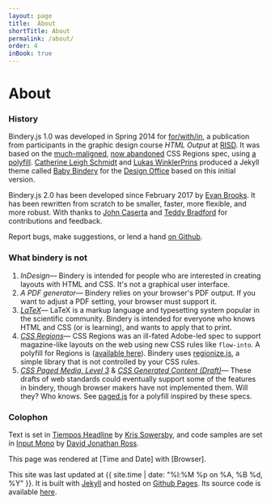 ```yaml
---
layout: page
title:  About
shortTitle: About
permalink: /about/
order: 4
inBook: true
---
```


# About

### History

Bindery.js 1.0 was developed in Spring 2014 for [for/with/in](http://htmloutput.risd.gd),
a publication from participants in the graphic design course *HTML Output* at [RISD](http://risd.edu). It was based on the [much-maligned](https://alistapart.com/blog/post/css-regions-considered-harmful), [now abandoned](https://arstechnica.com/information-technology/2014/01/google-plans-to-dump-adobe-css-tech-to-make-blink-fast-not-rich) CSS Regions spec, using [a polyfill](https://github.com/FremyCompany/css-regions-polyfill). [Catherine Leigh Schmidt](http://cath.land) and [Lukas WinklerPrins](http://ltwp.net) produced a Jekyll theme called [Baby Bindery](https://github.com/thedesignoffice/babybindery) for the [Design Office](http://thedesignoffice.org/) based on this initial version.

Bindery.js 2.0 has been developed since February 2017 by [Evan Brooks](https://evanbrooks.info). It has been rewritten from scratch to be smaller, faster, more flexible, and more robust.  With thanks to [John Caserta](http://johncaserta.com/) and [Teddy Bradford](https://teddybradford.com/) for contributions and feedback.

Report bugs, make suggestions, or lend a hand
  <a href="https://github.com/evnbr/bindery">on Github</a>.

### What bindery is not

1. *InDesign*— Bindery is intended for people who are interested in creating layouts
with HTML and CSS. It's not a graphical user interface.
2. *A PDF generator*— Bindery relies on your browser's PDF output. If you want to adjust a PDF setting, your browser must support it.
3. *[LaTeX](https://www.latex-project.org)*— LaTeX is a markup language and typesetting system popular in the scientific community. Bindery is intended for everyone who knows HTML and CSS (or is learning), and wants to apply that to print.
4. *[CSS Regions](https://www.w3.org/TR/css-regions-1)*— CSS Regions was an ill-fated Adobe-led spec to support magazine-like layouts on the web using new CSS rules like `flow-into`. A polyfill for Regions is ([available here](https://github.com/FremyCompany/css-regions-polyfill)). Bindery uses [regionize.js](https://github.com/evnbr/regionize), a simple library that is not controlled by your CSS rules.
5. *[CSS Paged Media, Level 3](https://drafts.csswg.org/css-page-3/)* & *[CSS Generated Content (Draft)](https://www.w3.org/TR/css-gcpm-3/)*— These drafts of web standards could eventually support some of the features in bindery, though browser makers have not implemented them. Will they? Who knows. See [paged.js](https://www.pagedmedia.org/paged-js/) for a polyfill inspired by these specs. 

<div class="colophon-wrap" markdown="1">

### Colophon
Text is set in [Tiempos Headline](https://klim.co.nz/retail-fonts/tiempos-headline) by [Kris Sowersby](https://klim.co.nz), and
code samples are set in [Input Mono](http://input.fontbureau.com) by [David Jonathan Ross](https://djr.com).

This page was rendered at <span id='now'>[Time and Date]</span> with <span id='browser'>[Browser]</span>.
<span id='displayInfo'></span>

This site was last updated at {{ site.time  | date: "%l:%M %p on %A, %B %d, %Y" }}. It is built with [Jekyll](https://jekyllrb.com) and
hosted on [Github Pages](https://pages.github.com). Its source code is available [here](https://github.com/evnbr/bindery/tree/master/docs).

</div>

<script type='text/javascript' src='/bindery/js/moment.min.js'></script>
<script type='text/javascript' src='/bindery/js/platform.js'></script>
<script type='text/javascript' src='/bindery/js/colophon.js'></script>
